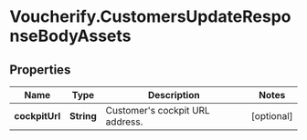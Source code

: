 # Voucherify.CustomersUpdateResponseBodyAssets

## Properties

Name | Type | Description | Notes
------------ | ------------- | ------------- | -------------
**cockpitUrl** | **String** | Customer&#39;s cockpit URL address. | [optional] 


